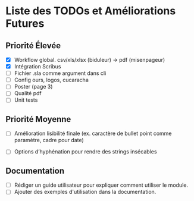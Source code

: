 # Liste des TODOs et Améliorations Futures

## Priorité Élevée
- [x] Workflow global. csv/xls/xlsx (biduleur) -> pdf (misenpageur)
- [x] Intégration Scribus
- [ ] Fichier .sla comme argument dans cli
- [ ] Config ours, logos, cucaracha
- [ ] Poster (page 3)
- [ ] Qualité pdf
- [ ] Unit tests

## Priorité Moyenne
- [ ] Amélioration lisibilité finale (ex. caractère de bullet point comme paramètre, cadre pour date)
- [ ] Options d’hyphénation pour rendre des strings insécables


## Documentation
- [ ] Rédiger un guide utilisateur pour expliquer comment utiliser le module.
- [ ] Ajouter des exemples d'utilisation dans la documentation.